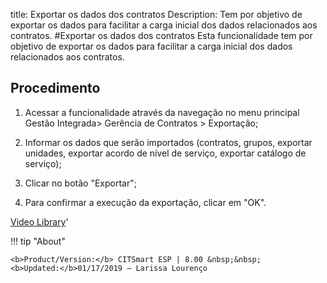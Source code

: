 title: Exportar os dados dos contratos
Description: Tem por objetivo de exportar os dados para facilitar a carga inicial dos dados relacionados aos contratos. 
#Exportar os dados dos contratos
Esta funcionalidade tem por objetivo de exportar os dados para facilitar a carga inicial dos dados relacionados aos contratos.

Procedimento
------------

1.  Acessar a funcionalidade através da navegação no menu principal Gestão
    Integrada\> Gerência de Contratos \> Exportação;

2.  Informar os dados que serão importados (contratos, grupos, exportar
    unidades, exportar acordo de nível de serviço, exportar catálogo de
    serviço);

3.  Clicar no botão "Exportar";

4.  Para confirmar a execução da exportação, clicar em "OK".

<i class='fa fa-youtube-play  fa-2x' style='color:#97ce17;vertical-align: middle;'> </i> [Video Library](https://www.youtube.com/playlist?list=PLB5qK2uzf2RNUc7XoNAAOyo3Ex5fKM2db)'

!!! tip "About"

    <b>Product/Version:</b> CITSmart ESP | 8.00 &nbsp;&nbsp;
    <b>Updated:</b>01/17/2019 – Larissa Lourenço

